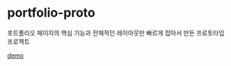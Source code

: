 # portfolio-proto

포트폴리오 페이지의 핵심 기능과 전체적인 레이아웃만 빠르게 잡아서 만든 프로토타입 프로젝트

[demo](https://portfolio.0chan.dev)